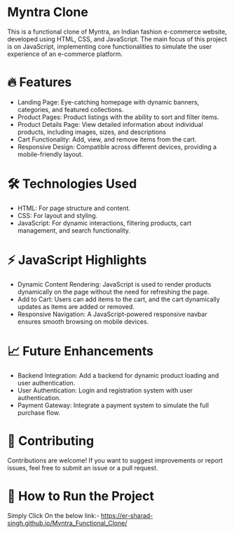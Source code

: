 # Myntra Clone
This is a functional clone of Myntra, an Indian fashion e-commerce website, developed using HTML, CSS, and JavaScript. The main focus of this project is on JavaScript, implementing core functionalities to simulate the user experience of an e-commerce platform.

# 🔥 Features

*  Landing Page: Eye-catching homepage with dynamic banners, categories, and featured collections.
*  Product Pages: Product listings with the ability to sort and filter items.
*  Product Details Page: View detailed information about individual products, including images, sizes, and descriptions
*  Cart Functionality: Add, view, and remove items from the cart.
*  Responsive Design: Compatible across different devices, providing a mobile-friendly layout.

# 🛠️ Technologies Used

* HTML: For page structure and content.
* CSS: For layout and styling.
* JavaScript: For dynamic interactions, filtering products, cart management, and search functionality.

# ⚡ JavaScript Highlights

* Dynamic Content Rendering: JavaScript is used to render products dynamically on the page without the need for refreshing the page.
* Add to Cart: Users can add items to the cart, and the cart dynamically updates as items are added or removed.
* Responsive Navigation: A JavaScript-powered responsive navbar ensures smooth browsing on mobile devices.

# 📈 Future Enhancements

* Backend Integration: Add a backend for dynamic product loading and user authentication.
* User Authentication: Login and registration system with user authentication.
* Payment Gateway: Integrate a payment system to simulate the full purchase flow.

# 👥 Contributing

Contributions are welcome! If you want to suggest improvements or report issues, feel free to submit an issue or a pull request.

# 🚀 How to Run the Project
 Simply Click On the below link:- https://er-sharad-singh.github.io/Myntra_Functional_Clone/

